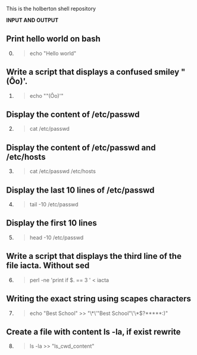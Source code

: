 This is the holberton shell repository 

**INPUT AND OUTPUT**

## Print hello world on bash 
0. > echo "Hello world"
## Write a script that displays a confused smiley "(Ôo)'.
1. > echo "\"(Ôo)'"
## Display the content of /etc/passwd
2. > cat /etc/passwd
## Display the content of /etc/passwd and /etc/hosts
3. > cat /etc/passwd /etc/hosts
## Display the last 10 lines of /etc/passwd
4. > tail -10 /etc/passwd
## Display the first 10 lines
5. > head -10 /etc/passwd
## Write a script that displays the third line of the file iacta. Without sed
6. > perl -ne 'print if $. == 3 ' < iacta
## Writing the exact string using scapes characters
7. > echo "Best School" >> "\\*\\\'\"Best School\"\\'\\\*$\?\*\*\*\*\*:)"
## Create a file with content ls -la, if exist rewrite
8. > ls -la >> "ls_cwd_content" 
